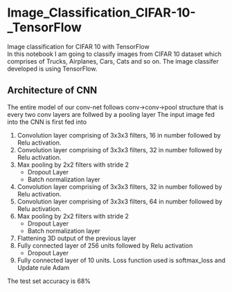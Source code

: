 # Image_Classification_CIFAR-10-_TensorFlow
Image classification for CIFAR 10 with TensorFlow
<br>
In this notebook I am going to classify images from CIFAR 10 dataset which comprises of Trucks, Airplanes, Cars, Cats and so on.
The image classifer developed is using TensorFlow.
<br>
## Architecture of CNN
The entire model of our conv-net follows conv->conv->pool structure that is every two conv layers are follwed by a pooling layer
The input image fed into the CNN is first fed into
1. Convolution layer comprising of 3x3x3 filters, 16 in number followed by Relu activation.
2. Convolution layer comprising of 3x3x3 filters, 32 in number followed by Relu activation.
3. Max pooling by 2x2 filters with stride 2
    * Dropout Layer
    * Batch normalization layer
4. Convolution layer comprising of 3x3x3 filters, 32 in number followed by Relu activation.
5. Convolution layer comprising of 3x3x3 filters, 64 in number followed by Relu activation.
6. Max pooling by 2x2 filters with stride 2
    * Dropout Layer
    * Batch normalization layer
7. Flattening 3D output of the previous layer 
8. Fully connected layer of 256 units followed by Relu activation
    * Dropout Layer
9. Fully connected layer of 10 units.
Loss function used is softmax_loss and Update rule Adam

The test set accuracy is 68%
